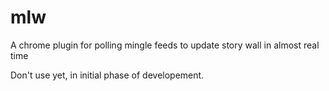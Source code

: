 mlw
===

A chrome plugin for polling mingle feeds to update story wall in almost real time


Don't use yet, in initial phase of developement.

